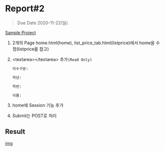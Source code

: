 # Report#2

> Due Date 2020-11-22(일)

[Sample Project](https://github.com/chomskim/Web-Programming/tree/master/WP2020/StockProject/StockPriceQuery)

1. 2개의 Page home.html(home), list_price_tab.html(listprice)에서 home을 수정(listprice를 참고)

2. \<textarea\>\</textarea\> 추가`(Read Only)`

    ```bash
    이수구분:

    학년:

    학번:

    이름:
    ```

3. home에 Session 기능 추가

4. Submit는 POST로 처리

## Result

[img](../img/Result01.png)
